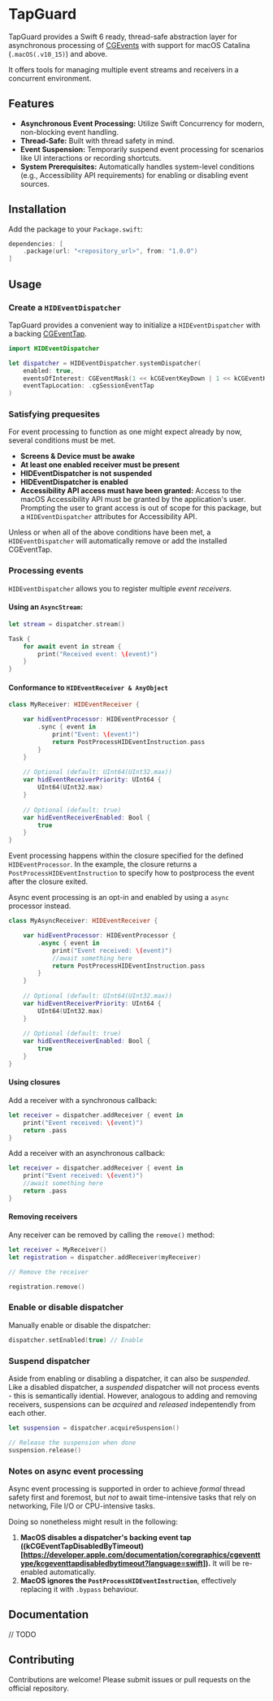 # TapGuard

TapGuard provides a Swift 6 ready, thread-safe abstraction layer for asynchronous processing of [CGEvents](https://developer.apple.com/documentation/coregraphics/cgevent) 
with support for macOS Catalina (`.macOS(.v10_15)`) and above. 

It offers tools for managing multiple event streams and receivers in a concurrent environment.

## Features

- **Asynchronous Event Processing:** Utilize Swift Concurrency for modern, non-blocking event handling.
- **Thread-Safe:** Built with thread safety in mind.
- **Event Suspension:** Temporarily suspend event processing for scenarios like UI interactions or recording shortcuts.
- **System Prerequisites:** Automatically handles system-level conditions (e.g., Accessibility API requirements) for enabling or disabling event sources.

## Installation

Add the package to your `Package.swift`:

```swift
dependencies: [
    .package(url: "<repository_url>", from: "1.0.0")
]
```

## Usage

### Create a `HIDEventDispatcher`

TapGuard provides a convenient way to initialize a `HIDEventDispatcher` with a backing 
[CGEventTap](https://developer.apple.com/documentation/coregraphics/1454426-cgeventtapcreate).

```swift
import HIDEventDispatcher

let dispatcher = HIDEventDispatcher.systemDispatcher(
    enabled: true,
    eventsOfInterest: CGEventMask(1 << kCGEventKeyDown | 1 << kCGEventKeyUp),
    eventTapLocation: .cgSessionEventTap
)
```

### Satisfying prequesites

For event processing to function as one might expect already by now, several conditions must be met.

- **Screens & Device must be awake**
- **At least one enabled receiver must be present**
- **HIDEventDispatcher is not suspended**
- **HIDEventDispatcher is enabled**
- **Accessibility API access must have been granted:** Access to the macOS Accessibility API must be granted by the 
application's user. Prompting the user to grant access is out of scope for this package, but a `HIDEventDispatcher` 
attributes for Accessibility API. 

Unless or when all of the above conditions have been met, a `HIDEventDispatcher` will automatically remove or add the 
installed CGEventTap. 

### Processing events

`HIDEventDispatcher` allows you to register multiple *event receivers*.

#### Using an `AsyncStream`:

```swift
let stream = dispatcher.stream()

Task {
    for await event in stream {
        print("Received event: \(event)")
    }
}
```

#### Conformance to `HIDEventReceiver & AnyObject`

```swift
class MyReceiver: HIDEventReceiver {

    var hidEventProcessor: HIDEventProcessor {
        .sync { event in 
            print("Event: \(event)")
            return PostProcessHIDEventInstruction.pass
        }
    }
    
    // Optional (default: UInt64(UInt32.max))
    var hidEventReceiverPriority: UInt64 {
        UInt64(UInt32.max)
    }
    
    // Optional (default: true)
    var hidEventReceiverEnabled: Bool {
        true
    }
}
```

Event processing happens within the closure specified for the defined `HIDEventProcessor`. In the example, the closure
returns a `PostProcessHIDEventInstruction` to specify how to postprocess the event after the closure exited.

Async event processing is an opt-in and enabled by using a `async` processor instead.

```swift
class MyAsyncReceiver: HIDEventReceiver {

    var hidEventProcessor: HIDEventProcessor {
        .async { event in 
            print("Event received: \(event)")
            //await something here
            return PostProcessHIDEventInstruction.pass
        }
    }
    
    // Optional (default: UInt64(UInt32.max))
    var hidEventReceiverPriority: UInt64 {
        UInt64(UInt32.max)
    }
    
    // Optional (default: true)
    var hidEventReceiverEnabled: Bool {
        true
    }
}
```

#### Using closures

Add a receiver with a synchronous callback:

```swift
let receiver = dispatcher.addReceiver { event in
    print("Event received: \(event)")
    return .pass
}
```

Add a receiver with an asynchronous callback:

```swift
let receiver = dispatcher.addReceiver { event in
    print("Event received: \(event)")
    //await something here
    return .pass
}
```

#### Removing receivers

Any receiver can be removed by calling the `remove()` method:

```swift
let receiver = MyReceiver()
let registration = dispatcher.addReceiver(myReceiver)

// Remove the receiver

registration.remove()
```

### Enable or disable dispatcher

Manually enable or disable the dispatcher:

```swift
dispatcher.setEnabled(true) // Enable
```

### Suspend dispatcher

Aside from enabling or disabling a dispatcher, it can also be *suspended*. Like a disabled dispatcher, a *suspended* 
dispatcher will not process events - this is semantically idential. However, analogous to adding and removing receivers,
suspensions can be *acquired* and *released* indepentendly from each other.

```swift
let suspension = dispatcher.acquireSuspension()

// Release the suspension when done
suspension.release()
```

### Notes on async event processing

Async event processing is supported in order to achieve *formal* thread safety first and foremost, but *not* 
to await time-intensive tasks that rely on networking, File I/O or CPU-intensive tasks. 

Doing so nonetheless might result in the following: 

1. **MacOS disables a dispatcher's backing event tap ((kCGEventTapDisabledByTimeout)[https://developer.apple.com/documentation/coregraphics/cgeventtype/kcgeventtapdisabledbytimeout?language=swift]).** 
It will be re-enabled automatically.
2. **MacOS ignores the `PostProcessHIDEventInstruction`**, effectively replacing it with `.bypass` behaviour. 

## Documentation

// TODO

## Contributing

Contributions are welcome! Please submit issues or pull requests on the official repository.

